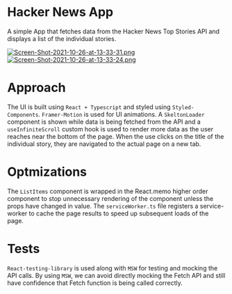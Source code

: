 # Hacker News App

A simple App that fetches data from the Hacker News Top Stories API and displays a list of the individual stories.

[![Screen-Shot-2021-10-26-at-13-33-31.png](https://i.postimg.cc/x8v0YDBN/Screen-Shot-2021-10-26-at-13-33-31.png)](https://postimg.cc/LgsdB79m)
[![Screen-Shot-2021-10-26-at-13-33-24.png](https://i.postimg.cc/3Rg6xgFW/Screen-Shot-2021-10-26-at-13-33-24.png)](https://postimg.cc/Kk8Q93Vy)

# Approach

The UI is built using `React + Typescript` and styled using `Styled-Components`. `Framer-Motion` is used for UI animations. A `SkeltonLoader` component is shown while data is being fetched from the API and a `useInfiniteScroll` custom hook is used to render more data as the user reaches near the bottom of the page. When the use clicks on the title of the individual story, they are navigated to the actual page on a new tab.

# Optmizations

The `ListItems` component is wrapped in the React.memo higher order component to stop unnecessary rendering of the component unless the props have changed in value. The `serviceWorker.ts` file registers a service-worker to cache the page results to speed up subsequent loads of the page.

# Tests

`React-testing-library` is used along with `MSW` for testing and mocking the API calls. By using `MSW`, we can avoid directly mocking the Fetch API and still have confidence that Fetch function is being called correctly.
